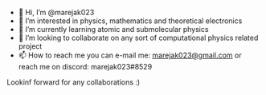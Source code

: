 - 👋 Hi, I’m @marejak023
- 👀 I’m interested in physics, mathematics and theoretical electronics
- 🌱 I’m currently learning atomic and submolecular physics
- 💞️ I’m looking to collaborate on any sort of computational physics related project
- 📫 How to reach me you can e-mail me: marejak023@gmail.com or reach me on discord: marejak023#8529

Lookinf forward for any collaborations :)

<!---
marejak023/marejak023 is a ✨ special ✨ repository because its `README.md` (this file) appears on your GitHub profile.
You can click the Preview link to take a look at your changes.
--->
